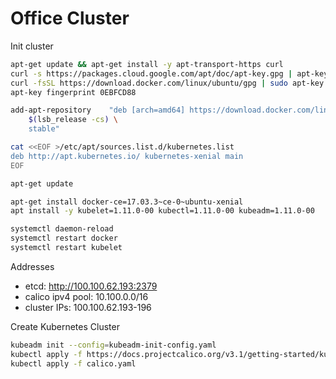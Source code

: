 # Office Cluster

Init cluster
```bash
apt-get update && apt-get install -y apt-transport-https curl
curl -s https://packages.cloud.google.com/apt/doc/apt-key.gpg | apt-key add -
curl -fsSL https://download.docker.com/linux/ubuntu/gpg | sudo apt-key add -
apt-key fingerprint 0EBFCD88

add-apt-repository    "deb [arch=amd64] https://download.docker.com/linux/ubuntu \
	$(lsb_release -cs) \
	stable"

cat <<EOF >/etc/apt/sources.list.d/kubernetes.list
deb http://apt.kubernetes.io/ kubernetes-xenial main
EOF

apt-get update

apt-get install docker-ce=17.03.3~ce-0~ubuntu-xenial
apt install -y kubelet=1.11.0-00 kubectl=1.11.0-00 kubeadm=1.11.0-00

systemctl daemon-reload
systemctl restart docker
systemctl restart kubelet
```

Addresses
- etcd: http://100.100.62.193:2379
- calico ipv4 pool: 10.100.0.0/16
- cluster IPs: 100.100.62.193-196

Create Kubernetes Cluster
```bash
kubeadm init --config=kubeadm-init-config.yaml
kubectl apply -f https://docs.projectcalico.org/v3.1/getting-started/kubernetes/installation/rbac.yaml
kubectl apply -f calico.yaml
```

